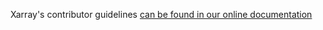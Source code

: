 Xarray's contributor guidelines [can be found in our online documentation](https://docs.xarray.dev/en/stable/contribute/contributing.html)
